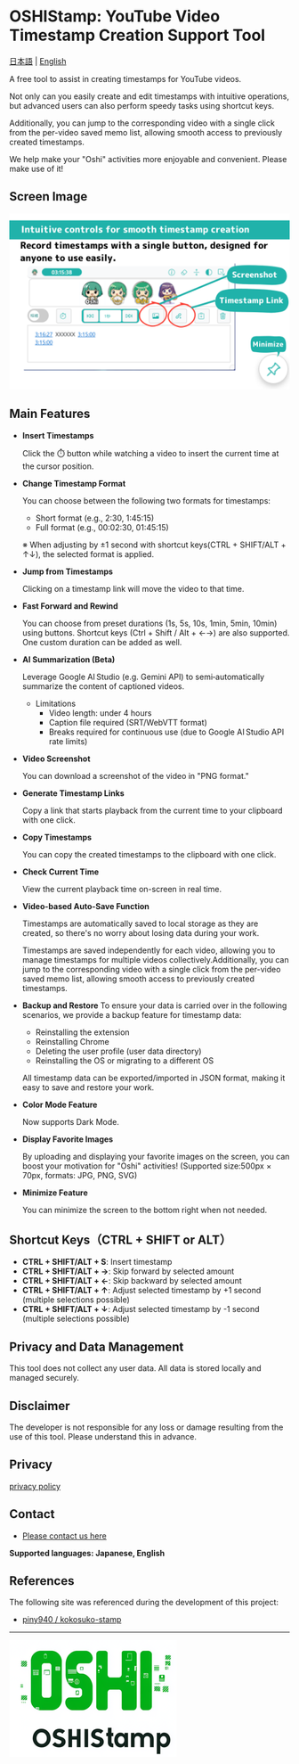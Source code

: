 # OSHIStamp: YouTube Video Timestamp Creation Support Tool

[日本語](README.md) | [English](README-EN.md)

A free tool to assist in creating timestamps for YouTube videos.

Not only can you easily create and edit timestamps with intuitive operations, but advanced users can also perform speedy tasks using shortcut keys.

Additionally, you can jump to the corresponding video with a single click from the per-video saved memo list, allowing smooth access to previously created timestamps.

We help make your "Oshi" activities more enjoyable and convenient. Please make use of it!

## Screen Image

![alt text](./images/image-screen-en.png)

## Main Features

- **Insert Timestamps**

  Click the ⏱️ button while watching a video to insert the current time at the cursor position.

- **Change Timestamp Format**

  You can choose between the following two formats for timestamps:

  - Short format (e.g., 2:30, 1:45:15)
  - Full format (e.g., 00:02:30, 01:45:15)

  ※ When adjusting by ±1 second with shortcut keys(CTRL + SHIFT/ALT + ↑↓), the selected format is applied.

- **Jump from Timestamps**

  Clicking on a timestamp link will move the video to that time.

- **Fast Forward and Rewind**

  You can choose from preset durations (1s, 5s, 10s, 1min, 5min, 10min) using buttons. Shortcut keys (Ctrl + Shift / Alt + ←→) are also supported. One custom duration can be added as well.

- **AI Summarization (Beta)**

  Leverage Google AI Studio (e.g. Gemini API) to semi‑automatically summarize the content of captioned videos.

  - Limitations
    - Video length: under 4 hours
    - Caption file required (SRT/WebVTT format)
    - Breaks required for continuous use (due to Google AI Studio API rate limits)

- **Video Screenshot**

  You can download a screenshot of the video in "PNG format."

- **Generate Timestamp Links**

  Copy a link that starts playback from the current time to your clipboard with one click.

- **Copy Timestamps**

  You can copy the created timestamps to the clipboard with one click.

- **Check Current Time**

  View the current playback time on-screen in real time.

- **Video-based Auto-Save Function**

  Timestamps are automatically saved to local storage as they are created, so there's no worry about losing data during your work.

  Timestamps are saved independently for each video, allowing you to manage timestamps for multiple videos collectively.Additionally, you can jump to the corresponding video with a single click from the per-video saved memo list, allowing smooth access to previously created timestamps.

- **Backup and Restore**
  To ensure your data is carried over in the following scenarios, we provide a backup feature for timestamp data:

  - Reinstalling the extension
  - Reinstalling Chrome
  - Deleting the user profile (user data directory)
  - Reinstalling the OS or migrating to a different OS

  All timestamp data can be exported/imported in JSON format, making it easy to save and restore your work.

- **Color Mode Feature**

  Now supports Dark Mode.

- **Display Favorite Images**

  By uploading and displaying your favorite images on the screen, you can boost your motivation for "Oshi" activities!
  (Supported size:500px × 70px, formats: JPG, PNG, SVG)

- **Minimize Feature**

  You can minimize the screen to the bottom right when not needed.

## Shortcut Keys（CTRL + SHIFT or ALT）

- **CTRL + SHIFT/ALT + S**: Insert timestamp
- **CTRL + SHIFT/ALT + →**: Skip forward by selected amount
- **CTRL + SHIFT/ALT + ←**: Skip backward by selected amount
- **CTRL + SHIFT/ALT + ↑**: Adjust selected timestamp by +1 second (multiple selections possible)
- **CTRL + SHIFT/ALT + ↓**: Adjust selected timestamp by -1 second (multiple selections possible)

## Privacy and Data Management

This tool does not collect any user data. All data is stored locally and managed securely.

## Disclaimer

The developer is not responsible for any loss or damage resulting from the use of this tool. Please understand this in advance.

## Privacy

[privacy policy](https://takanori-azegami-jp.github.io/OSHIStamp-docs/README-EN)

## Contact

- [Please contact us here](https://github.com/takanori-azegami-jp/OSHIStamp-docs/issues)

**Supported languages: Japanese, English**

## References

The following site was referenced during the development of this project:

- [piny940 / kokosuko-stamp](https://github.com/piny940/kokosuko-stamp)

---

![alt text](./images/image-logo.png)
